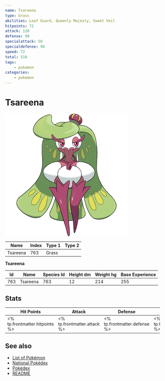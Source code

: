 ```yaml
---
name: Tsareena
type: Grass
abilities: Leaf Guard, Queenly Majesty, Sweet Veil
hitpoints: 72
attack: 120
defense: 98
specialattack: 50
specialdefense: 98
speed: 72
total: 510
tags:
    - pokemon
categories:
    - pokemon
---
```


# Tsareena


![Tsareena](images/763.png)

| **Name** | **Index** | **Type 1** | **Type 2** |
|----|----|----|----|
| Tsareena | 763 | Grass  |  |

**Tsareena** 




| **Id** | **Name** | **Species Id** | **Height dm** | **Weight hg** | **Base Experience** |
|--------|----------|----------------|------------|------------|---------------------|
| 763 | Tsareena | 763 | 12 | 214 | 255 |



## Stats

| **Hit Points** | **Attack** | **Defense** | **Special Attack** | **Special Defense** | **Speed** | **Total** |
|----------------|------------|-------------|--------------------|---------------------|-----------|-----------|
| <% tp.frontmatter.hitpoints %> | <% tp.frontmatter.attack %> | <% tp.frontmatter.defense %> | <% tp.frontmatter.specialattack %> | <% tp.frontmatter.specialdefense %> | <% tp.frontmatter.speed %> | <% tp.frontmatter.total %> |

## See also

- [List of Pokémon](../pokemon.md)
- [National Pokédex](../national_pokedex.md)
- [Pokédex](../pokedex.md)
- [README](../README.md)
